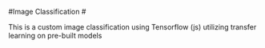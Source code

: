 #Image Classification #

This is a custom image classification using Tensorflow (js) utilizing transfer learning on pre-built models